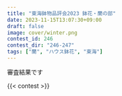 ```yaml
---
title: "東海鉢物品評会2023 鉢花・蘭の部"
date: 2023-11-15T13:07:30+09:00
draft: false
image: cover/winter.png
contest_id: 246
contest_dir: "246-247"
tags: ["蘭", "ハウス鉢花", "東海"]
---
```

審査結果です

{{< contest >}}
